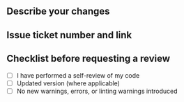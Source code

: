 ## Describe your changes

## Issue ticket number and link

## Checklist before requesting a review

- [ ] I have performed a self-review of my code
- [ ] Updated version (where applicable)
- [ ] No new warnings, errors, or linting warnings introduced
